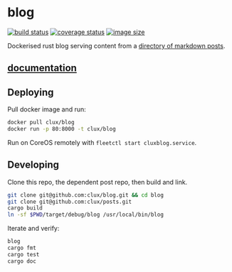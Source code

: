 # blog
[![build status](https://secure.travis-ci.org/clux/blog.svg)](http://travis-ci.org/clux/blog)
[![coverage status](http://img.shields.io/coveralls/clux/blog.svg)](https://coveralls.io/r/clux/blog)
[![image size](https://imagelayers.io/badge/clux/blog:latest.svg)](https://imagelayers.io/?images=clux/blog:latest)

Dockerised rust blog serving content from a [directory of markdown posts](https://github.com/clux/posts).

## [documentation](http://clux.github.io/blog)

## Deploying
Pull docker image and run:

```sh
docker pull clux/blog
docker run -p 80:8000 -t clux/blog
```

Run on CoreOS remotely with `fleetctl start cluxblog.service`.

## Developing
Clone this repo, the dependent post repo, then build and link.

```sh
git clone git@github.com:clux/blog.git && cd blog
git clone git@github.com:clux/posts.git
cargo build
ln -sf $PWD/target/debug/blog /usr/local/bin/blog
```

Iterate and verify:

```sh
blog
cargo fmt
cargo test
cargo doc
```
